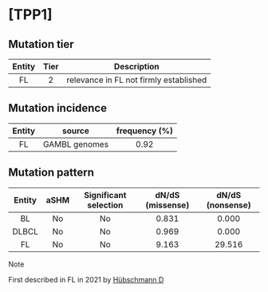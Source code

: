 # [TPP1]

## Mutation tier

|Entity|Tier|Description                           |
|:------:|:----:|--------------------------------------|
|FL    |2   |relevance in FL not firmly established|
## Mutation incidence

|Entity|source       |frequency (%)|
|:------:|:-------------:|:-------------:|
|FL    |GAMBL genomes|0.92         |

## Mutation pattern

|Entity|aSHM|Significant selection|dN/dS (missense)|dN/dS (nonsense)|
|:------:|:----:|:---------------------:|:----------------:|:----------------:|
|BL    |No  |No                   |0.831           | 0.000          |
|DLBCL |No  |No                   |0.969           | 0.000          |
|FL    |No  |No                   |9.163           |29.516          |


> [!NOTE]
> First described in FL in 2021 by [Hübschmann D](https://pubmed.ncbi.nlm.nih.gov/33953289)